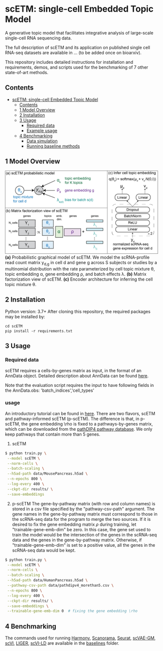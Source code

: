 # scETM: single-cell Embedded Topic Model
A generative topic model that facilitates integrative analysis of large-scale single-cell RNA sequencing data.

The full description of scETM and its application on published single cell RNA-seq datasets are available in ... (to be added once on bioarxiv).

This repository includes detailed instructions for installation and requirements, demos, and scripts used for the benchmarking of 7 other state-of-art methods.


## Contents ##

- [scETM: single-cell Embedded Topic Model](#scetm-single-cell-embedded-topic-model)
  - [Contents](#contents)
  - [1 Model Overview](#1-model-overview)
  - [2 Installation](#2-installation)
  - [3 Usage](#3-usage)
    - [Required data](#required-data)
    - [Example usage](#example-usage)
  - [4 Benchmarking](#4-benchmarking)
    - [Data simulation](#data-simulation)
    - [Running baseline methods](#running-baseline-methods)


<a name="overview"></a>
## 1 Model Overview

![](doc/scETM.png "scETM model overview")
**(a)** Probabilistic graphical model of scETM. We model the scRNA-profile read count matrix y<sub>d,g</sub> in cell d and gene g across S subjects or studies by a multinomial distribution with the rate parameterized by cell topic mixture θ, topic embedding α, gene embedding ρ, and batch effects λ. **(b)** Matrix factorization view of scETM. **(c)** Encoder architecture for inferring the cell topic mixture θ.

<a name="installation"></a>
## 2 Installation
Python version: 3.7+
After cloning this repository, the required packages may be installed by:
```
cd scETM
pip install -r requirements.txt
```

<a name="usage"></a>
## 3 Usage

<a name="data"></a>
### Required data
scETM requires a cells-by-genes matrix as input, in the format of an AnnData object. Detailed description about AnnData can be found [here](https://anndata.readthedocs.io/en/latest/).

Note that the evaluation script requires the input to have following fields in the AnnData.obs: 'batch_indices','cell_types'

<a name="usage"></a>
### usage
An introductory tutorial can be found in [here](/notebooks/scETM%20introductory%20tutorial.ipynb). 
There are two flavors, scETM and pathway-informed scETM (p-scETM). The difference is that, in p-scETM, the gene embedding \rho is fixed to a pathways-by-genes matrix, which can be downloaded from the [pathDIP4 pathway database](http://ophid.utoronto.ca/pathDIP/Download.jsp). We only keep pathways that contain more than 5 genes. 

1. scETM
```bash
$ python train.py \
 --model scETM \
 --norm-cells \
 --batch-scaling \
 --h5ad-path data/MousePancreas.h5ad \
 --n-epochs 800 \
 --log-every 400 \
 --ckpt-dir results/ \
 --save-embeddings
```

2. p-scETM
The gene-by-pathway matrix (with row and column names) is stored in a csv file specified by the "pathway-csv-path" argument. The gene names in the gene-by-pathway matrix must correspond to those in the scRNA-seq data for the program to merge the two sources. If it is desired to fix the gene embedding matrix $\rho$ during training, let "trainable-gene-emb-dim" be zero. In this case, the gene set used to train the model would be the intersection of the genes in the scRNA-seq data and the genes in the gene-by-pathway matrix. Otherwise, if "trainable-gene-emb-dim" is set to a positive value, all the genes in the scRNA-seq data would be kept.
```bash
$ python train.py \
 --model scETM \
 --norm-cells \
 --batch-scaling \
 --h5ad-path data/HumanPancreas.h5ad \
 --pathway-csv-path data/pathdipv4_morethan5.csv \
 --n-epochs 800 \
 --log-every 400 \
 --ckpt-dir results/ \
 --save-embeddings \
 --trainable-gene-emb-dim 0  # fixing the gene embedding \rho
```

<a name="benchmarking"></a>
## 4 Benchmarking
The commands used for running [Harmony](https://github.com/immunogenomics/harmony), [Scanorama](https://github.com/brianhie/scanorama), [Seurat](https://satijalab.org/seurat/), [scVAE-GM](https://github.com/scvae/scvae), [scVI](https://github.com/YosefLab/scvi-tools), [LIGER](https://macoskolab.github.io/liger/), [scVI-LD](https://www.biorxiv.org/content/10.1101/737601v1.full.pdf) are available in the [baselines](/baselines) folder.
